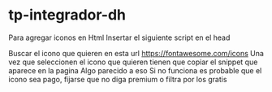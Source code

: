# tp-integrador-dh
Para agregar iconos en Html
Insertar el siguiente script en el head
<script src="https://kit.fontawesome.com/8c565191d9.js" crossorigin="anonymous"></script>
Buscar el icono que quieren en esta url https://fontawesome.com/icons
Una vez que seleccionen el icono que quieren tienen que copiar el snippet que aparece en la pagina
<i class="fa-solid fa-house"></i> 
Algo parecido a eso
Si no funciona es probable que el icono sea pago, fijarse que no diga premium o filtra por los gratis